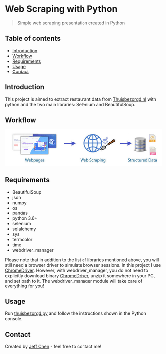 # Web Scraping with Python
> Simple web scraping presentation created in Python

## Table of contents
* [Introduction](#introduction)
* [Workflow](#workflow)
* [Requirements](#requirements)
* [Usage](#usage)
* [Contact](#contact)

## Introduction
This project is aimed to extract restaurant data from [Thuisbezorgd.nl](https://www.thuisbezorgd.nl/en/)
with python and the two main libraries: Selenium and BeautifulSoup.

## Workflow
![alt text](img/work_flow.jpg)

## Requirements
* BeautifulSoup
* json
* numpy
* os
* pandas
* python 3.6+
* selenium
* sqlalchemy
* sys
* termcolor
* time
* webdriver_manager


Please note that in addition to the list of libraries mentioned above, you 
will still need a browser driver to simulate browser sessions. In this project
I use [ChromeDriver](https://chromedriver.chromium.org/downloads). However, 
with webdriver_manager, you do not need to explicitly download binary 
[ChromeDriver](https://chromedriver.chromium.org/downloads), unzip it somewhere 
in your PC, and set path to it. The webdriver_manager module will take care of 
everything for you!

## Usage
Run [thuisbezorgd.py](./__main__.py) and follow the instructions shown in the Python console.


## Contact
Created by [Jeff Chen](mailto:jeff73511@msn.com) - feel free to contact me!

